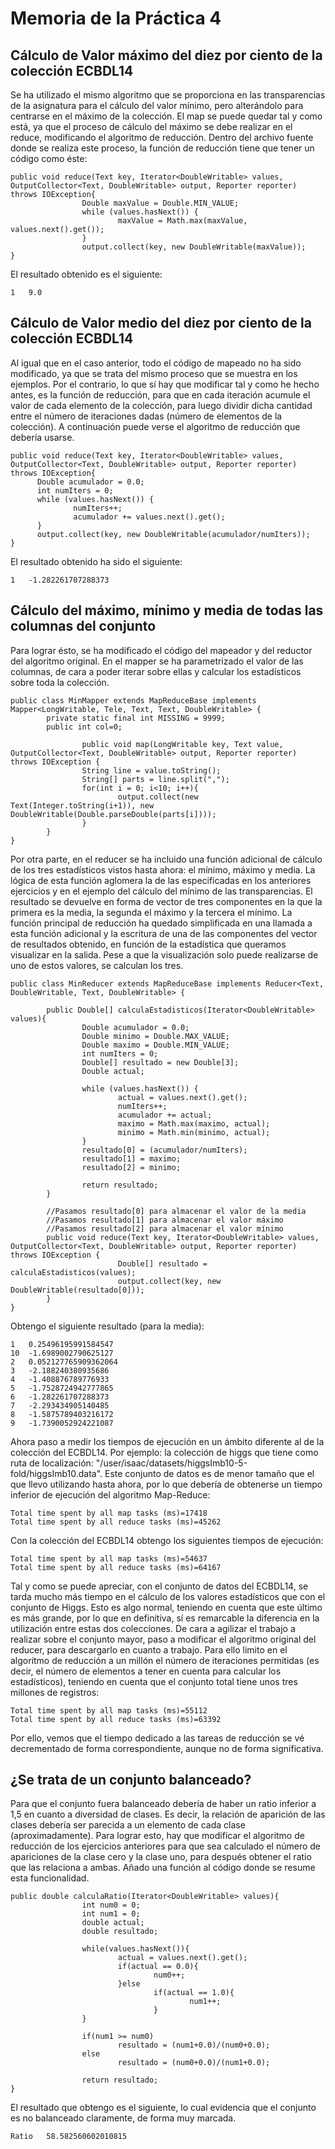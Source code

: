 # Memoria de la Práctica 4

## Cálculo de Valor máximo del diez por ciento de la colección ECBDL14

Se ha utilizado el mismo algoritmo que se proporciona en las transparencias de la asignatura
para el cálculo del valor mínimo, pero alterándolo para centrarse en el máximo de la colección.
El map se puede quedar tal y como está, ya que el proceso de cálculo del máximo se debe realizar en
el reduce, modificando el algoritmo de reducción. Dentro del archivo fuente donde se realiza este proceso, la
función de reducción tiene que tener un código como éste:

```
public void reduce(Text key, Iterator<DoubleWritable> values, OutputCollector<Text, DoubleWritable> output, Reporter reporter) throws IOException{
                Double maxValue = Double.MIN_VALUE;
                while (values.hasNext()) {
                        maxValue = Math.max(maxValue, values.next().get());
                }
                output.collect(key, new DoubleWritable(maxValue));
}
```

El resultado obtenido es el siguiente:

```
1	9.0
```

## Cálculo de Valor medio del diez por ciento de la colección ECBDL14

Al igual que en el caso anterior, todo el código de mapeado no ha sido modificado, ya que se trata del mismo proceso
que se muestra en los ejemplos. Por el contrario, lo que sí hay que modificar tal y como he hecho antes, es la función
de reducción, para que en cada iteración acumule el valor de cada elemento de la colección, para luego dividir dicha
cantidad entre el número de iteraciones dadas (número de elementos de la colección). A continuación puede verse
el algoritmo de reducción que debería usarse.

```
public void reduce(Text key, Iterator<DoubleWritable> values, OutputCollector<Text, DoubleWritable> output, Reporter reporter) throws IOException{
      Double acumulador = 0.0;
      int numIters = 0;
      while (values.hasNext()) {
              numIters++;
              acumulador += values.next().get();
      }
      output.collect(key, new DoubleWritable(acumulador/numIters));    
}
```
El resultado obtenido ha sido el siguiente:

```
1	-1.282261707288373
```

## Cálculo del máximo, mínimo y media de todas las columnas del conjunto

Para lograr ésto, se ha modificado el código del mapeador y del reductor del algoritmo original. En el mapper se ha parametrizado el valor de las columnas, de cara a poder iterar sobre ellas y calcular los estadísticos sobre toda la colección.

```
public class MinMapper extends MapReduceBase implements Mapper<LongWritable, Tele, Text, Text, DoubleWritable> {
        private static final int MISSING = 9999;
        public int col=0;

                public void map(LongWritable key, Text value, OutputCollector<Text, DoubleWritable> output, Reporter reporter) throws IOException {
                String line = value.toString();
                String[] parts = line.split(",");
                for(int i = 0; i<10; i++){
                        output.collect(new Text(Integer.toString(i+1)), new DoubleWritable(Double.parseDouble(parts[i])));
                }
        }
}
```

Por otra parte, en el reducer se ha incluido una función adicional de cálculo de los tres estadísticos vistos hasta ahora: el mínimo, máximo y media. La lógica de esta función aglomera la de las especificadas en los anteriores ejercicios y en el ejemplo del cálculo del mínimo de las transparencias. El resultado se devuelve en forma de vector de
tres componentes en la que la primera es la media, la segunda el máximo y la tercera el mínimo. La función principal
de reducción ha quedado simplificada en una llamada a esta función adicional y la escritura de una de las componentes del vector de resultados obtenido, en función de la estadística que queramos visualizar en la salida. Pese a que la visualización solo puede realizarse de uno de estos valores, se calculan los tres.

```
public class MinReducer extends MapReduceBase implements Reducer<Text, DoubleWritable, Text, DoubleWritable> {

        public Double[] calculaEstadisticos(Iterator<DoubleWritable> values){
                Double acumulador = 0.0;
                Double minimo = Double.MAX_VALUE;
                Double maximo = Double.MIN_VALUE;
                int numIters = 0;
                Double[] resultado = new Double[3];
                Double actual;

                while (values.hasNext()) {
                        actual = values.next().get();
                        numIters++;
                        acumulador += actual;
                        maximo = Math.max(maximo, actual);
                        minimo = Math.min(minimo, actual);
                }
                resultado[0] = (acumulador/numIters);
                resultado[1] = maximo;
                resultado[2] = minimo;

                return resultado;
        }

        //Pasamos resultado[0] para almacenar el valor de la media
        //Pasamos resultado[1] para almacenar el valor máximo
        //Pasamos resultado[2] para almacenar el valor mínimo
        public void reduce(Text key, Iterator<DoubleWritable> values, OutputCollector<Text, DoubleWritable> output, Reporter reporter) throws IOException {
                        Double[] resultado = calculaEstadisticos(values);
                        output.collect(key, new DoubleWritable(resultado[0]));
        }
}
```

Obtengo el siguiente resultado (para la media):

```
1	0.25496195991584547
10	-1.6989002790625127
2	0.052127765909362064
3	-2.188240380935686
4	-1.408876789776933
5	-1.7528724942777865
6	-1.282261707288373
7	-2.293434905140485
8	-1.5875789403216172
9	-1.7390052924221087
```
Ahora paso a medir los tiempos de ejecución en un ámbito diferente al de la colección del ECBDL14. Por ejemplo: la colección de higgs que tiene como ruta de localización: "/user/isaac/datasets/higgsImb10-5-fold/higgsImb10.data". Este conjunto de datos es de menor tamaño que el que llevo utilizando hasta ahora, por lo que debería de obtenerse un tiempo inferior de ejecución del algoritmo Map-Reduce:

```
Total time spent by all map tasks (ms)=17418
Total time spent by all reduce tasks (ms)=45262
```
Con la colección del ECBDL14 obtengo los siguientes tiempos de ejecución:

```
Total time spent by all map tasks (ms)=54637
Total time spent by all reduce tasks (ms)=64167
```

Tal y como se puede apreciar, con el conjunto de datos del ECBDL14, se tarda mucho más tiempo en el cálculo de los valores estadísticos que con el conjunto de Higgs. Esto es algo normal, teniendo en cuenta que este último es más grande, por lo que en definitiva, sí es remarcable la diferencia en la utilización entre estas dos colecciones. De cara a agilizar el trabajo a realizar sobre el conjunto mayor, paso a modificar el algoritmo original del reducer, para descargarlo en cuanto a trabajo. Para ello limito en el algoritmo de reducción a un millón el número de iteraciones permitidas (es decir, el número de elementos a tener en cuenta para calcular los estadísticos), teniendo en cuenta que el conjunto total tiene unos tres millones de registros:

```
Total time spent by all map tasks (ms)=55112
Total time spent by all reduce tasks (ms)=63392
```
Por ello, vemos que el tiempo dedicado a las tareas de reducción se vé decrementado de forma correspondiente, aunque no de forma significativa.

## ¿Se trata de un conjunto balanceado?

Para que el conjunto fuera balanceado debería de haber un ratio inferior a 1,5 en cuanto a diversidad de clases. Es decir, la relación de aparición de las clases debería ser parecida a un elemento de cada clase (aproximadamente). Para lograr esto, hay que modificar el algoritmo de reducción de los ejercicios anteriores para que sea calculado el número de apariciones de la clase cero y la clase uno, para después obtener el ratio que las relaciona a ambas. Añado una función al código donde se resume esta funcionalidad.

```
public double calculaRatio(Iterator<DoubleWritable> values){
                int num0 = 0;
                int num1 = 0;
                double actual;
                double resultado;

                while(values.hasNext()){
                        actual = values.next().get();
                        if(actual == 0.0){
                                num0++;
                        }else
                             	if(actual == 1.0){
                                        num1++;
                                }
                }

                if(num1 >= num0)
                        resultado = (num1+0.0)/(num0+0.0);
                else
                    	resultado = (num0+0.0)/(num1+0.0);

                return resultado;
}
```
El resultado que obtengo es el siguiente, lo cual evidencia que el conjunto es no balanceado claramente, de forma muy marcada.

```
Ratio	58.582560602010815
```
